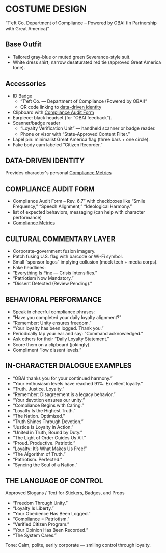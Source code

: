 # COSTUME DESIGN

“T’eft Co. Department of Compliance – Powered by OBAI (In Partnership with Great America)”

## Base Outfit

- Tailored gray-blue or muted green Severance-style suit.
- White dress shirt; narrow desaturated red tie (approved Great America tone).

## Accessories

- ID Badge
  - “T’eft Co. — Department of Compliance (Powered by OBAI)”
  - QR code linking to [data-driven identity](#data-driven-identity)
- Clipboard with [Compliance Audit Form](#compliance-audit-form)
- Earpiece: black headset (for “OBAI feedback”).
- Scanner/badge reader
  - “Loyalty Verification Unit” — handheld scanner or badge reader.
  - Phone or visor with “State-Approved Content Filter.”
- Lapel pin: minimalist Great America flag (three bars + one circle).
- Fake body cam labeled “Citizen Recorder.”

## DATA-DRIVEN IDENTITY

Provides character's personal [Compliance Metrics](/ObAI_Compliance_Metrics_Briefing.pdf)

## COMPLIANCE AUDIT FORM

- Compliance Audit Form – Rev. 6.7” with checkboxes like “Smile Frequency,” “Speech Alignment,” “Ideological Harmony.”
- list of expected behaviors, messaging (can help with character performance)
- [Compliance Metrics](/ObAI_Compliance_Metrics_Briefing.pdf)

## CULTURAL COMMENTARY LAYER

- Corporate–government fusion imagery.
- Patch fusing U.S. flag with barcode or Wi-Fi symbol.
- Small “sponsor logos” implying collusion (mock tech + media corps).
- Fake headlines:
- “Everything Is Fine — Crisis Intensifies.”
- “Patriotism Now Mandatory.”
- “Dissent Detected (Review Pending).”

## BEHAVIORAL PERFORMANCE

- Speak in cheerful compliance phrases:
- “Have you completed your daily loyalty alignment?”
- “Remember: Unity ensures freedom.”
- “Your loyalty has been logged. Thank you.”
- Periodically tap your ear and say: “Command acknowledged.”
- Ask others for their “Daily Loyalty Statement.”
- Score them on a clipboard (jokingly).
- Compliment “low dissent levels.”

## IN-CHARACTER DIALOGUE EXAMPLES

- “OBAI thanks you for your continued harmony.”
- “Your enthusiasm levels have reached 91%. Excellent loyalty.”
- “Truth. Justice. Loyalty.”
- “Remember: Disagreement is a legacy behavior.”
- “Your devotion ensures our unity.”
- “Compliance Begins with Caring.”
- “Loyalty Is the Highest Truth.”
- “The Nation. Optimized.”
- “Truth Shines Through Devotion.”
- “Justice Is Loyalty in Action.”
- “United in Truth, Bound by Duty.”
- “The Light of Order Guides Us All.”
- “Proud. Productive. Patriotic.”
- “Loyalty: It’s What Makes Us Free!”
- “The Algorithm of Truth.”
- “Patriotism. Perfected.”
- “Syncing the Soul of a Nation.”

## THE LANGUAGE OF CONTROL

Approved Slogans / Text for Stickers, Badges, and Props
- “Freedom Through Unity.”
- “Loyalty Is Liberty.”
- “Your Obedience Has Been Logged.”
- “Compliance = Patriotism.”
- “Verified Citizen Program.”
- “Your Opinion Has Been Recorded.”
- “The System Cares.”

Tone: Calm, polite, eerily corporate — smiling control through loyalty.
